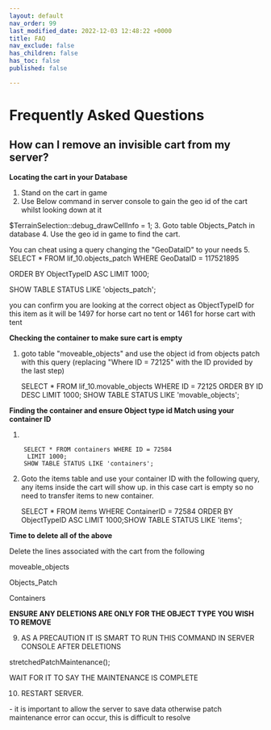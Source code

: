 ```yaml
---
layout: default
nav_order: 99
last_modified_date: 2022-12-03 12:48:22 +0000
title: FAQ
nav_exclude: false
has_children: false
has_toc: false
published: false

---
```

# Frequently Asked Questions

## How can I remove an invisible cart from my server?

**Locating the cart in your Database**

1.  Stand on the cart in game
2.  Use Below command in server console to gain the geo id of the cart whilst looking down at it

   $TerrainSelection::debug_drawCellInfo = 1;
3.  Goto table Objects_Patch in database
4. Use the geo id in game to find the cart.

   You can cheat using a query changing the "GeoDataID" to your needs
5.  SELECT * FROM lif_10.objects_patch WHERE GeoDataID = 117521895

 ORDER BY ObjectTypeID ASC LIMIT 1000;

SHOW TABLE STATUS LIKE 'objects_patch';

you can confirm you are looking at the correct object as ObjectTypeID for this item as it will be 1497 for horse cart no tent or 1461 for horse cart with tent

**Checking the container to make sure cart is empty**

1.  goto table "moveable_objects" and use the object id from objects patch with this query (replacing "Where ID = 72125" with the ID provided by the last step)

       SELECT * FROM lif_10.movable_objects WHERE ID = 72125
        ORDER BY ID DESC LIMIT 1000;
       SHOW TABLE STATUS LIKE 'movable_objects';

**Finding the container and ensure Object type id Match using your container ID**

1. 

        SELECT * FROM containers WHERE ID = 72584
         LIMIT 1000;
        SHOW TABLE STATUS LIKE 'containers';
2.  Goto the items table and use your container ID with the following query, any items inside the cart will show up. in this case cart is empty so no need to transfer items to new container.

    SELECT * FROM items WHERE ContainerID = 72584 ORDER BY ObjectTypeID ASC LIMIT 1000;SHOW TABLE STATUS LIKE 'items';

**Time to delete all of the above**

Delete the lines associated with the cart from the following

moveable_objects

Objects_Patch

Containers

**ENSURE ANY DELETIONS ARE ONLY FOR THE OBJECT TYPE YOU WISH TO REMOVE**

9) AS A PRECAUTION IT IS SMART TO RUN THIS COMMAND IN SERVER CONSOLE AFTER DELETIONS

stretchedPatchMaintenance();

WAIT FOR IT TO SAY THE MAINTENANCE IS COMPLETE

10)  RESTART SERVER.

\- it is important to allow the server to save data otherwise patch maintenance error can occur, this is difficult to resolve  
  
  
  
  
 